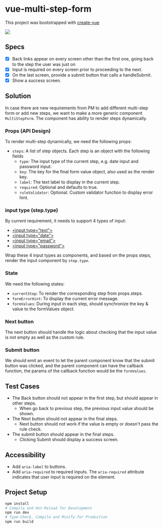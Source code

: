 # vue-multi-step-form

This project was bootstrapped with [create-vue](https://github.com/vuejs/create-vue)

![]('./screenshot/video.mp4')

## Specs
- [x] Back links appear on every screen other than the first one, going back to the step the user was just on
- [x] Input is required on every screen prior to proceeding to the next.
- [x] On the last screen, provide a submit button that calls a handleSubmit.
- [x] Show a success screen.

## Solution
In case there are new requirements from PM to add different multi-step form or add new steps, we want to make a more generic component `MultiStepForm`. The component has ability to render steps dynamically.

### Props (API Design)
To render multi-step dynamically, we need the following props:
- `steps`: A list of step objects. Each step is an object with the following fields
  - `type`: The input type of the current step, e.g. date input and password input.
  - `key`: The key for the final form value object, also used as the render key.
  - `label`: The text label to display in the current step.
  - `required`: Optional and defaults to true.
  - `ruleValidator`: Optional. Custom validator function to display error hint.

### input type (step.type)
By current requirement, it needs to support 4 types of input:
- [\<input type="text"\>](https://developer.mozilla.org/en-US/docs/Web/HTML/Element/input/text)
- [\<input type="date"\>](https://developer.mozilla.org/en-US/docs/Web/HTML/Element/input/date)
- [\<input type="email"\>](https://developer.mozilla.org/en-US/docs/Web/HTML/Element/input/email)
- [\<input type="password"\>](https://developer.mozilla.org/en-US/docs/Web/HTML/Element/input/password)

Wrap these 4 input types as components, and based on the props steps, render the input component by `step.type`.

### State
We need the following states:
- `currentStep`: To render the corresponding step from props.steps.
- `formErrorHint`: To display the current error message.
- `formValues`: During input in each step, should synchronize the key & value to the formValues object.

### Next button
The next button should handle the logic about checking that the input value is not empty as well as the custom rule.

### Submit button
We should emit an event to let the parent component know that the submit button was clicked, and the parent component can have the callback function, the params of the callback function would be the `formValues`.

## Test Cases
- The Back button should not appear in the first step, but should appear in other steps.
  - When go back to previous step, the previous input value should be shown.
- The Next button should not appear in the final steps.
  - Next button should not work if the value is empty or doesn't pass the rule check.
- The submit button should appear in the final steps.
  - Clicking Submit should display a success screen.


## Accessibility
- Add `aria-label` to buttons.
- Add `aria-required` to required inputs. The `aria-required` attribute indicates that user input is required on the element.

## Project Setup
```sh
npm install
# Compile and Hot-Reload for Development
npm run dev 
# Type-Check, Compile and Minify for Production
npm run build
```

